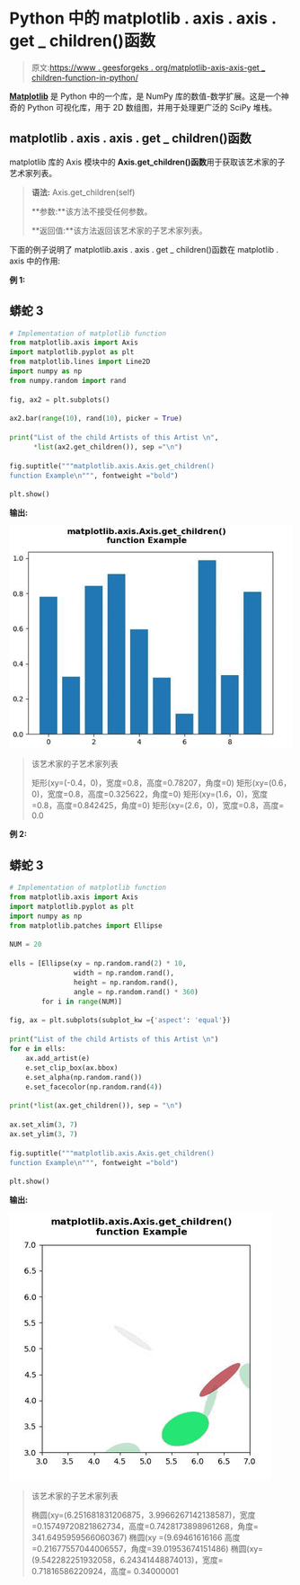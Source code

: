 # Python 中的 matplotlib . axis . axis . get _ children()函数

> 原文:[https://www . geesforgeks . org/matplotlib-axis-axis-get _ children-function-in-python/](https://www.geeksforgeeks.org/matplotlib-axis-axis-get_children-function-in-python/)

[**Matplotlib**](https://www.geeksforgeeks.org/python-introduction-matplotlib/) 是 Python 中的一个库，是 NumPy 库的数值-数学扩展。这是一个神奇的 Python 可视化库，用于 2D 数组图，并用于处理更广泛的 SciPy 堆栈。

## matplotlib . axis . axis . get _ children()函数

matplotlib 库的 Axis 模块中的 **Axis.get_children()函数**用于获取该艺术家的子艺术家列表。

> **语法:** Axis.get_children(self)
> 
> **参数:**该方法不接受任何参数。
> 
> **返回值:**该方法返回该艺术家的子艺术家列表。

下面的例子说明了 matplotlib.axis . axis . get _ children()函数在 matplotlib . axis 中的作用:

**例 1:**

## 蟒蛇 3

```py
# Implementation of matplotlib function
from matplotlib.axis import Axis
import matplotlib.pyplot as plt  
from matplotlib.lines import Line2D  
import numpy as np  
from numpy.random import rand  

fig, ax2 = plt.subplots()  

ax2.bar(range(10), rand(10), picker = True)  

print("List of the child Artists of this Artist \n",  
      *list(ax2.get_children()), sep ="\n")

fig.suptitle("""matplotlib.axis.Axis.get_children()
function Example\n""", fontweight ="bold")  

plt.show()
```

**输出:**

![](img/04e999838850a246b376436003b47bd6.png)

> 该艺术家的子艺术家列表
> 
> 矩形(xy=(-0.4，0)，宽度=0.8，高度=0.78207，角度=0)
> 矩形(xy=(0.6，0)，宽度=0.8，高度=0.325622，角度=0)
> 矩形(xy=(1.6，0)，宽度=0.8，高度=0.842425，角度=0)
> 矩形(xy=(2.6，0)，宽度=0.8，高度= 0.0

**例 2:**

## 蟒蛇 3

```py
# Implementation of matplotlib function
from matplotlib.axis import Axis
import matplotlib.pyplot as plt  
import numpy as np  
from matplotlib.patches import Ellipse  

NUM = 20

ells = [Ellipse(xy = np.random.rand(2) * 10,  
                width = np.random.rand(),  
                height = np.random.rand(),  
                angle = np.random.rand() * 360)  
        for i in range(NUM)]  

fig, ax = plt.subplots(subplot_kw ={'aspect': 'equal'})  

print("List of the child Artists of this Artist \n") 
for e in ells:  
    ax.add_artist(e)  
    e.set_clip_box(ax.bbox)  
    e.set_alpha(np.random.rand())  
    e.set_facecolor(np.random.rand(4)) 

print(*list(ax.get_children()), sep = "\n") 

ax.set_xlim(3, 7)  
ax.set_ylim(3, 7)  

fig.suptitle("""matplotlib.axis.Axis.get_children()
function Example\n""", fontweight ="bold")  

plt.show()
```

**输出:**

![](img/04017bbdedf73499189b501d20bbd625.png)

> 该艺术家的子艺术家列表
> 
> 椭圆(xy=(6.251681831206875，3.9966267142138587)，宽度=0.15749720821862734，高度=0.7428173898961268，角度= 341.6495959566060367)
> 椭圆(xy =(9.69461616166 高度=0.21677557044006557，角度=39.01953674151486)
> 椭圆(xy=(9.542282251932058，6.24341448874013)，宽度= 0.71816586220924，高度= 0.34000001